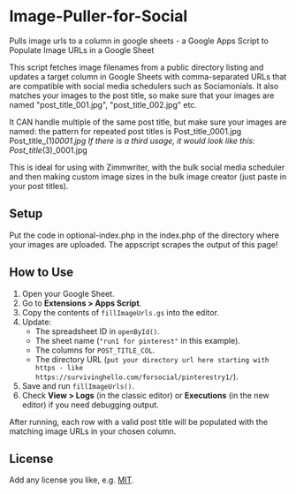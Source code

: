 # Image-Puller-for-Social
Pulls image urls to a column in google sheets - a Google Apps Script to Populate Image URLs in a Google Sheet

This script fetches image filenames from a public directory listing and updates a target column in Google Sheets with comma-separated URLs that are compatible with social media schedulers such as Sociamonials.
It also matches your images to the post title, so make sure that your images are named "post_title_001.jpg", "post_title_002.jpg" etc. 

It CAN handle multiple of the same post title, but make sure your images are named:
the pattern for repeated post titles is 
Post_title_0001.jpg
Post_title_(1)_0001.jpg
If there is a  third usage, it would look like this:  
Post_title_(3)_0001.jpg

This is ideal for using with Zimmwriter, with the bulk social media scheduler and then making custom image sizes in the bulk image creator (just paste in your post titles). 

## Setup
Put the code in optional-index.php in the index.php of the directory where your images are uploaded. The appscript scrapes the output of this page!




## How to Use

1. Open your Google Sheet.
2. Go to **Extensions > Apps Script**.
3. Copy the contents of `fillImageUrls.gs` into the editor.
4. Update:
   - The spreadsheet ID in `openById()`.
   - The sheet name (`"run1 for pinterest"` in this example).
   - The columns for `POST_TITLE_COL`.
   - The directory URL (`put your directory url here starting with https - like https://survivinghello.com/forsocial/pinterestry1/`).
5. Save and run `fillImageUrls()`.
6. Check **View > Logs** (in the classic editor) or **Executions** (in the new editor) if you need debugging output.

After running, each row with a valid post title will be populated with the matching image URLs in your chosen column.

## License

Add any license you like, e.g. [MIT](https://opensource.org/licenses/MIT).
